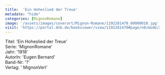 ```yaml
---
title:  'Ein Hoheslied der Treue'
metadate: "hide"
categories: [MignonRomane]
image: '/assets/images/coverart/Mignon-Romane/1192281470_00000010.jpg'
visit: 'https://portal.dnb.de/bookviewer/view/1192281470#page/n0/mode/2up'
---
```

Titel: 'Ein Hoheslied der Treue' <br>
Serie: 'MignonRomane' <br>
Jahr: '1918' <br>
AutorIn: 'Eugen Bernard' <br>
Band-Nr: '?' <br>
Verlag: ' MignonVerl'